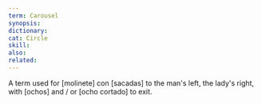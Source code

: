 ```yaml
---
term: Carousel
synopsis:
dictionary:
cat: Circle
skill:
also:
related:
---
```

A term used for [molinete] con [sacadas] to the man's left,
the lady's right,
with [ochos] and / or [ocho cortado] to exit.
